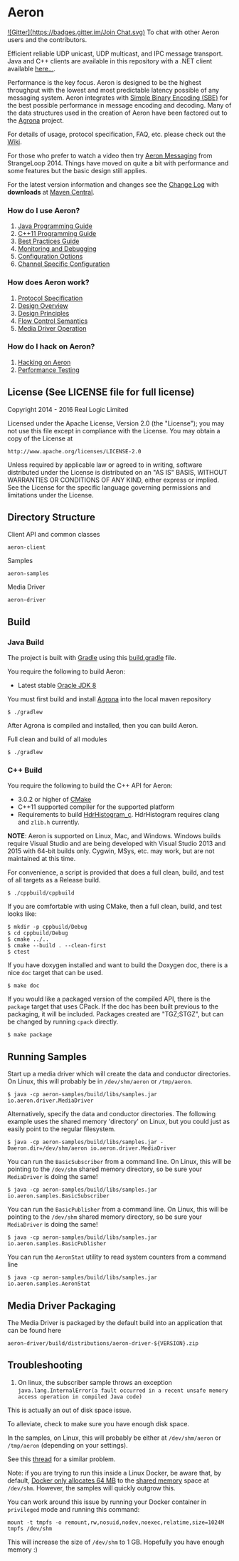 Aeron
=====

[![Gitter](https://badges.gitter.im/Join Chat.svg)](https://gitter.im/real-logic/Aeron?utm_source=badge&utm_medium=badge&utm_campaign=pr-badge&utm_content=badge) To chat with other Aeron users and the contributors.

Efficient reliable UDP unicast, UDP multicast, and IPC message transport. Java and C++ clients are available in this repository with a .NET client available [here...](https://github.com/AdaptiveConsulting/Aeron.NET).

Performance is the key focus. Aeron is designed to be the highest throughput with the lowest and most predictable latency possible of any messaging system. Aeron integrates with [Simple Binary Encoding (SBE)](https://github.com/real-logic/simple-binary-encoding) for the best possible performance in message encoding and decoding. Many of the data structures used in the creation of Aeron have been factored out to the [Agrona](https://github.com/real-logic/Agrona) project.

For details of usage, protocol specification, FAQ, etc. please check out the
[Wiki](https://github.com/real-logic/Aeron/wiki).

For those who prefer to watch a video then try [Aeron Messaging](https://www.youtube.com/watch?v=tM4YskS94b0) from StrangeLoop 2014. Things have moved on quite a bit with performance and some features but the basic design still applies.

For the latest version information and changes see the [Change Log](https://github.com/real-logic/Aeron/wiki/Change-Log) with **downloads** at [Maven Central](http://search.maven.org/#search%7Cga%7C1%7CAeron).

### How do I use Aeron?

1. [Java Programming Guide](https://github.com/real-logic/Aeron/wiki/Java-Programming-Guide)
1. [C++11 Programming Guide](https://github.com/real-logic/Aeron/wiki/Cpp-Programming-Guide)
1. [Best Practices Guide](https://github.com/real-logic/Aeron/wiki/Best-Practices-Guide)
1. [Monitoring and Debugging](https://github.com/real-logic/Aeron/wiki/Monitoring-and-Debugging)
1. [Configuration Options](https://github.com/real-logic/Aeron/wiki/Configuration-Options)
1. [Channel Specific Configuration](https://github.com/real-logic/Aeron/wiki/Channel-Configuration)

### How does Aeron work?

1. [Protocol Specification](https://github.com/real-logic/Aeron/wiki/Protocol-Specification)
1. [Design Overview](https://github.com/real-logic/Aeron/wiki/Design-Overview)
1. [Design Principles](https://github.com/real-logic/Aeron/wiki/Design-Principles)
1. [Flow Control Semantics](https://github.com/real-logic/Aeron/wiki/Flow-Control)
1. [Media Driver Operation](https://github.com/real-logic/Aeron/wiki/Media-Driver-Operation)

### How do I hack on Aeron?

1. [Hacking on Aeron](https://github.com/real-logic/Aeron/wiki/Hacking-on-Aeron)
1. [Performance Testing](https://github.com/real-logic/Aeron/wiki/Performance-Testing)

License (See LICENSE file for full license)
-------------------------------------------
Copyright 2014 - 2016 Real Logic Limited

Licensed under the Apache License, Version 2.0 (the "License");
you may not use this file except in compliance with the License.
You may obtain a copy of the License at

    http://www.apache.org/licenses/LICENSE-2.0

Unless required by applicable law or agreed to in writing, software
distributed under the License is distributed on an "AS IS" BASIS,
WITHOUT WARRANTIES OR CONDITIONS OF ANY KIND, either express or implied.
See the License for the specific language governing permissions and
limitations under the License.

Directory Structure
-------------------

Client API and common classes

    aeron-client

Samples

    aeron-samples

Media Driver

    aeron-driver


Build
-----

### Java Build

The project is built with [Gradle](http://gradle.org/) using this [build.gradle](https://github.com/real-logic/Aeron/blob/master/build.gradle) file.

You require the following to build Aeron:

* Latest stable [Oracle JDK 8](http://www.oracle.com/technetwork/java/)

You must first build and install [Agrona](https://github.com/real-logic/Agrona) into the local maven repository

    $ ./gradlew

After Agrona is compiled and installed, then you can build Aeron.

Full clean and build of all modules

    $ ./gradlew
    
### C++ Build

You require the following to build the C++ API for Aeron:

* 3.0.2 or higher of [CMake](http://www.cmake.org/)
* C++11 supported compiler for the supported platform
* Requirements to build [HdrHistogram_c](https://github.com/HdrHistogram/HdrHistogram_c). HdrHistogram requires clang
and `zlib.h` currently.

__NOTE__: Aeron is supported on Linux, Mac, and Windows. Windows builds require Visual Studio and are being developed
with Visual Studio 2013 and 2015 with 64-bit builds only. Cygwin, MSys, etc. may work, but are not maintained at this time.

For convenience, a script is provided that does a full clean, build, and test of all targets as a Release build.

    $ ./cppbuild/cppbuild

If you are comfortable with using CMake, then a full clean, build, and test looks like:

    $ mkdir -p cppbuild/Debug
    $ cd cppbuild/Debug
    $ cmake ../..
    $ cmake --build . --clean-first
    $ ctest

If you have doxygen installed and want to build the Doxygen doc, there is a nice `doc` target that can be used.

    $ make doc
    
If you would like a packaged version of the compiled API, there is the `package` target that uses CPack. If the doc
has been built previous to the packaging, it will be included. Packages created are "TGZ;STGZ", but can be changed
by running `cpack` directly.

    $ make package

Running Samples
---------------

Start up a media driver which will create the data and conductor directories. On Linux, this will probably be in `/dev/shm/aeron` or `/tmp/aeron`.

    $ java -cp aeron-samples/build/libs/samples.jar io.aeron.driver.MediaDriver

Alternatively, specify the data and conductor directories. The following example uses the shared memory 'directory' on Linux, but you could just as easily point to the regular filesystem.

    $ java -cp aeron-samples/build/libs/samples.jar -Daeron.dir=/dev/shm/aeron io.aeron.driver.MediaDriver

You can run the `BasicSubscriber` from a command line. On Linux, this will be pointing to the `/dev/shm` shared memory directory, so be sure your `MediaDriver` is doing the same!

    $ java -cp aeron-samples/build/libs/samples.jar io.aeron.samples.BasicSubscriber
    
You can run the `BasicPublisher` from a command line. On Linux, this will be pointing to the `/dev/shm` shared memory directory, so be sure your `MediaDriver` is doing the same!

    $ java -cp aeron-samples/build/libs/samples.jar io.aeron.samples.BasicPublisher

You can run the `AeronStat` utility to read system counters from a command line
    
    $ java -cp aeron-samples/build/libs/samples.jar io.aeron.samples.AeronStat


Media Driver Packaging
----------------------

The Media Driver is packaged by the default build into an application that can be found here

    aeron-driver/build/distributions/aeron-driver-${VERSION}.zip


Troubleshooting
---------------

1. On linux, the subscriber sample throws an exception `java.lang.InternalError(a fault occurred in a recent unsafe memory access operation in compiled Java code)`

  This is actually an out of disk space issue.
  
  To alleviate, check to make sure you have enough disk space.

  In the samples, on Linux, this will probably be either at `/dev/shm/aeron` or `/tmp/aeron` (depending on your settings).

  See this [thread](https://issues.apache.org/jira/browse/CASSANDRA-5737?focusedCommentId=14251018&page=com.atlassian.jira.plugin.system.issuetabpanels:comment-tabpanel#comment-14251018) for a similar problem.
  
  Note: if you are trying to run this inside a Linux Docker, be aware that, by default, [Docker only allocates 64 MB](https://github.com/docker/docker/issues/2606) to the [shared memory](https://www.google.com/url?sa=t&rct=j&q=&esrc=s&source=web&cd=1&ved=0CB8QFjAA&url=http%3A%2F%2Fwww.cyberciti.biz%2Ftips%2Fwhat-is-devshm-and-its-practical-usage.html&ei=NBEPVcfzLZLWoASv8IKYCA&usg=AFQjCNHwBF2R9m4v_Z9pyNlunei2gH-ssA&sig2=VzzxpzRAGoHRjpH_MhRL8w&bvm=bv.88528373,d.cGU) space at `/dev/shm`. However, the samples will quickly outgrow this.
  
  You can work around this issue by running your Docker container in `privileged` mode and running this command:
  
  `mount -t tmpfs -o remount,rw,nosuid,nodev,noexec,relatime,size=1024M tmpfs /dev/shm`

  This will increase the size of `/dev/shm` to 1 GB. Hopefully you have enough memory :)

  
